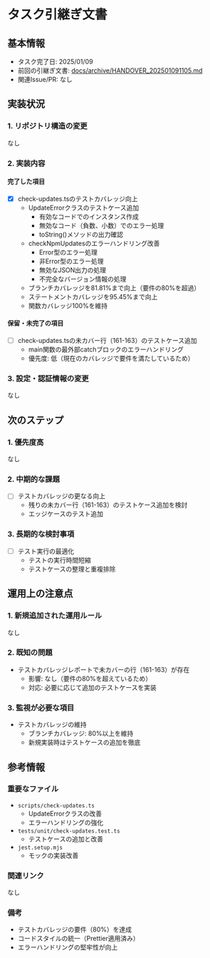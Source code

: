 # タスク引継ぎ文書

## 基本情報
- タスク完了日: 2025/01/09
- 前回の引継ぎ文書: [docs/archive/HANDOVER_202501091105.md](archive/HANDOVER_202501091105.md)
- 関連Issue/PR: なし

## 実装状況

### 1. リポジトリ構造の変更
なし

### 2. 実装内容

#### 完了した項目

- [x] check-updates.tsのテストカバレッジ向上
  - UpdateErrorクラスのテストケース追加
    - 有効なコードでのインスタンス作成
    - 無効なコード（負数、小数）でのエラー処理
    - toString()メソッドの出力確認
  - checkNpmUpdatesのエラーハンドリング改善
    - Error型のエラー処理
    - 非Error型のエラー処理
    - 無効なJSON出力の処理
    - 不完全なバージョン情報の処理
  - ブランチカバレッジを81.81%まで向上（要件の80%を超過）
  - ステートメントカバレッジを95.45%まで向上
  - 関数カバレッジ100%を維持

#### 保留・未完了の項目

- [ ] check-updates.tsの未カバー行（161-163）のテストケース追加
  - main関数の最外部catchブロックのエラーハンドリング
  - 優先度: 低（現在のカバレッジで要件を満たしているため）

### 3. 設定・認証情報の変更
なし

## 次のステップ

### 1. 優先度高
なし

### 2. 中期的な課題

- [ ] テストカバレッジの更なる向上
  - 残りの未カバー行（161-163）のテストケース追加を検討
  - エッジケースのテスト追加

### 3. 長期的な検討事項

- [ ] テスト実行の最適化
  - テストの実行時間短縮
  - テストケースの整理と重複排除

## 運用上の注意点

### 1. 新規追加された運用ルール
なし

### 2. 既知の問題

- テストカバレッジレポートで未カバーの行（161-163）が存在
  - 影響: なし（要件の80%を超えているため）
  - 対応: 必要に応じて追加のテストケースを実装

### 3. 監視が必要な項目

- テストカバレッジの維持
  - ブランチカバレッジ: 80%以上を維持
  - 新規実装時はテストケースの追加を徹底

## 参考情報

### 重要なファイル

- `scripts/check-updates.ts`
  - UpdateErrorクラスの改善
  - エラーハンドリングの強化
- `tests/unit/check-updates.test.ts`
  - テストケースの追加と改善
- `jest.setup.mjs`
  - モックの実装改善

### 関連リンク
なし

### 備考

- テストカバレッジの要件（80%）を達成
- コードスタイルの統一（Prettier適用済み）
- エラーハンドリングの堅牢性が向上
